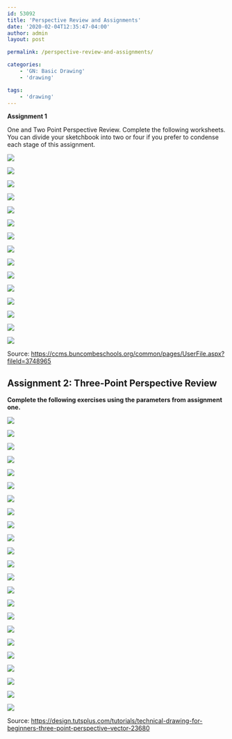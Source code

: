 ```yaml
---
id: 53092
title: 'Perspective Review and Assignments'
date: '2020-02-04T12:35:47-04:00'
author: admin
layout: post

permalink: /perspective-review-and-assignments/

categories:
    - 'GN: Basic Drawing'
    - 'drawing'

tags:
    - 'drawing'
---
```


**Assignment 1**

One and Two Point Perspective Review. Complete the following worksheets. You can divide your sketchbook into two or four if you prefer to condense each stage of this assignment.

![](https://image-control-storage.s3.amazonaws.com/2019/09/29103618/one-point-and-two-point-perspective-v2_Page_01-791x1024.jpg)

![](https://one-point-and-two-point-perspective-v2_Page_01-791x1024.jpg)

![](https://image-control-storage.s3.amazonaws.com/2019/09/29103622/one-point-and-two-point-perspective-v2_Page_02-1024x791.jpg)

![](https://image-control-storage.s3.amazonaws.com/2019/09/29103625/one-point-and-two-point-perspective-v2_Page_03-1024x791.jpg)

![](https://image-control-storage.s3.amazonaws.com/2019/09/29103627/one-point-and-two-point-perspective-v2_Page_04-1024x791.jpg)

![](https://image-control-storage.s3.amazonaws.com/2019/09/29103630/one-point-and-two-point-perspective-v2_Page_05-791x1024.jpg)

![](https://image-control-storage.s3.amazonaws.com/2019/09/29103633/one-point-and-two-point-perspective-v2_Page_06-791x1024.jpg)

![](https://image-control-storage.s3.amazonaws.com/2019/09/29103639/one-point-and-two-point-perspective-v2_Page_07-789x1024.jpg)

![](https://image-control-storage.s3.amazonaws.com/2019/09/29103642/one-point-and-two-point-perspective-v2_Page_08-794x1024.jpg)

![](https://image-control-storage.s3.amazonaws.com/2019/09/29103644/one-point-and-two-point-perspective-v2_Page_09-791x1024.jpg)

![](https://image-control-storage.s3.amazonaws.com/2019/09/29103649/one-point-and-two-point-perspective-v2_Page_10-1024x789.jpg)

![](https://image-control-storage.s3.amazonaws.com/2019/09/29103652/one-point-and-two-point-perspective-v2_Page_11-1024x791.jpg)

![](https://image-control-storage.s3.amazonaws.com/2019/09/29103655/one-point-and-two-point-perspective-v2_Page_12-1024x794.jpg)

![](https://image-control-storage.s3.amazonaws.com/2019/09/29103700/one-point-and-two-point-perspective-v2_Page_13-791x1024.jpg)

![](https://image-control-storage.s3.amazonaws.com/2019/09/29103704/one-point-and-two-point-perspective-v2_Page_14-791x1024.jpg)

Source: https://ccms.buncombeschools.org/common/pages/UserFile.aspx?fileId=3748965


## Assignment 2: Three-Point Perspective Review

**Complete the following exercises using the parameters from assignment one.**

![](https://image-control-storage.s3.amazonaws.com/2019/09/29104623/ant_perspective_intro3.png)

![](https://image-control-storage.s3.amazonaws.com/2019/09/29104626/Ants-Eye-View-3P-Perspective-VP3.png)

![](https://image-control-storage.s3.amazonaws.com/2019/09/29104628/Bird-Eye-View-3P-Perspective-VP3.png)

![](https://image-control-storage.s3.amazonaws.com/2019/09/29104820/Birds_perspective_intro4.png)

![](https://image-control-storage.s3.amazonaws.com/2019/09/29104830/Bird-Eye-View-3P-Perspective-VP4.png)

![](https://image-control-storage.s3.amazonaws.com/2019/09/29105303/1-Identify-your-Foreground-Building1.png)

![](https://image-control-storage.s3.amazonaws.com/2019/09/29105305/2-Identify-Your-Street-and-Pavement1.png)

![](https://image-control-storage.s3.amazonaws.com/2019/09/29105307/3-Shade-the-Identified-Objects1.png)

![](https://image-control-storage.s3.amazonaws.com/2019/09/29105308/4-Identify-your-second-Building2.png)

![](https://image-control-storage.s3.amazonaws.com/2019/09/29105309/7-Shade-your-third-Building1.png)

![](https://image-control-storage.s3.amazonaws.com/2019/09/29105311/8-Identify-your-last-Building1.png)

![](https://image-control-storage.s3.amazonaws.com/2019/09/29105312/9-Shade-your-last-Building2.png)

![](https://image-control-storage.s3.amazonaws.com/2019/09/29105314/10-Calculate-Window-Positions-and-Heights1.png)

![](https://image-control-storage.s3.amazonaws.com/2019/09/29105315/11-Shade-your-Windows-and-Entrances2.png)

![](https://image-control-storage.s3.amazonaws.com/2019/09/29105325/12-Calculate-Windows-Positions-Right-Building2.png)

![](https://image-control-storage.s3.amazonaws.com/2019/09/29105326/13-Shade-Windows-and-Entrance-Right-Building1.png)

![](https://image-control-storage.s3.amazonaws.com/2019/09/29105329/14-Identify-Windows-and-Entrance-Left-Buildings2.png)

![](https://image-control-storage.s3.amazonaws.com/2019/09/29105331/5-Shade-Windows-Left-Buildings3.png)

![](https://image-control-storage.s3.amazonaws.com/2019/09/29105333/16-Add-a-Sky2.png)

![](https://image-control-storage.s3.amazonaws.com/2019/09/29105339/17-Calculate-StreetLights-Height1.png)

![](https://image-control-storage.s3.amazonaws.com/2019/09/29105340/18-Draw-your-StreetLights-Height1.png)

![](https://image-control-storage.s3.amazonaws.com/2019/09/29105342/19-Final1.png)

![](https://image-control-storage.s3.amazonaws.com/2019/09/29105344/Step-19-Final23.png)

Source: https://design.tutsplus.com/tutorials/technical-drawing-for-beginners-three-point-perspective–vector-23680